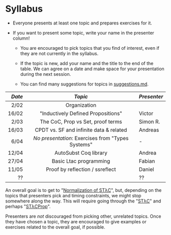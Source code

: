 # Syllabus

* Everyone presents at least one topic and prepares exercises for it.
* If you want to present some topic, write your name in the presenter column!

  - You are encouraged to pick topics that you find of interest, even if they are not currently in the syllabus.

  - If the topic is new, add your name and the title to the end of the table.
    We can agree on a date and make space for your presentation during the next session.

  - You can find many suggestions for topics in [suggestions.md](/suggestions.md).

| *Date*  | *Topic*                                 | *Presenter* |
| ------: |:---------------------------------------:| :-----------|
|  2/02   | Organization                            |             |
|  16/02  | "Inductively Defined Propositions"      | Victor      |
|  2/03   | The CoC, Prop vs Set, proof terms       | Simon R.    |
|  16/03  | CPDT vs. SF and infinite data & related | Andreas     |
|  6/04   | _No presentation_: Exercises from "Types Systems" | -           |
|  12/04  | AutoSubst Coq library                   | Andrea      |
|  27/04  | Basic Ltac programming                  | Fabian      |
|  11/05  | Proof by reflection / ssreflect         | Daniel      |
|  ??     |                                         | ??          |

An overall goal is to get to "[Normalization of STλC](http://www.cis.upenn.edu/~bcpierce/sf/current/Norm.html)", but, depending on the topics that presenters pick and timing constraints, we might stop somewhere along the way. This will require going through the "[STλC](http://www.cis.upenn.edu/~bcpierce/sf/current/Stlc.html)" and perhaps "[STλCProp](http://www.cis.upenn.edu/~bcpierce/sf/current/StlcProp.html)".

Presenters are *not* discouraged from picking other, unrelated topics. Once they have chosen a topic, they are encouraged to give examples or exercises related to the overall goal, if possible.
